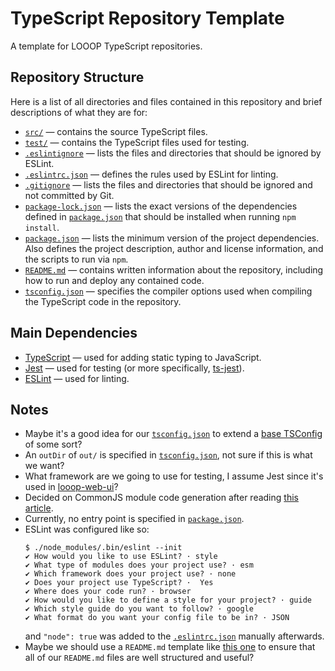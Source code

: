 # TypeScript Repository Template

A template for LOOOP TypeScript repositories.

## Repository Structure

Here is a list of all directories and files contained in this repository and brief descriptions of what they are for:

- [`src/`](src/) &mdash; contains the source TypeScript files.
- [`test/`](test/) &mdash; contains the TypeScript files used for testing.
- [`.eslintignore`](.eslintignore) &mdash; lists the files and directories that should be ignored by ESLint.
- [`.eslintrc.json`](.eslintrc.json) &mdash; defines the rules used by ESLint for linting.
- [`.gitignore`](.gitignore) &mdash; lists the files and directories that should be ignored and not committed by Git.
- [`package-lock.json`](package-lock.json) &mdash; lists the exact versions of the dependencies defined in [`package.json`](package.json) that should be installed when running `npm install`.
- [`package.json`](package.json) &mdash; lists the minimum version of the project dependencies. Also defines the project description, author and license information, and the scripts to run via `npm`.
- [`README.md`](README.md) &mdash; contains written information about the repository, including how to run and deploy any contained code.
- [`tsconfig.json`](tsconfig.json) &mdash; specifies the compiler options used when compiling the TypeScript code in the repository.

## Main Dependencies

- [TypeScript](https://www.npmjs.com/package/typescript) &mdash; used for adding static typing to JavaScript.
- [Jest](https://www.npmjs.com/package/jest) &mdash; used for testing (or more specifically, [ts-jest](https://www.npmjs.com/package/ts-jest)).
- [ESLint](https://www.npmjs.com/package/eslint) &mdash; used for linting.

## Notes

- Maybe it's a good idea for our [`tsconfig.json`](tsconfig.json) to extend a [base TSConfig](https://github.com/tsconfig/bases/) of some sort?
- An `outDir` of `out/` is specified in [`tsconfig.json`](tsconfig.json), not sure if this is what we want?
- What framework are we going to use for testing, I assume Jest since it's used in [looop-web-ui](https://github.com/BxLooop/looop-web-ui)?
- Decided on CommonJS module code generation after reading [this article](https://www.tsmean.com/articles/learn-typescript/typescript-module-compiler-option/).
- Currently, no entry point is specified in [`package.json`](package.json).
- ESLint was configured like so:
    ```
    $ ./node_modules/.bin/eslint --init
    ✔ How would you like to use ESLint? · style
    ✔ What type of modules does your project use? · esm
    ✔ Which framework does your project use? · none
    ✔ Does your project use TypeScript? ·  Yes
    ✔ Where does your code run? · browser
    ✔ How would you like to define a style for your project? · guide
    ✔ Which style guide do you want to follow? · google
    ✔ What format do you want your config file to be in? · JSON
    ```
    and `"node": true` was added to the [`.eslintrc.json`](.eslintrc.json) manually afterwards.
- Maybe we should use a `README.md` template like [this one](https://gist.github.com/PurpleBooth/109311bb0361f32d87a2) to ensure that all of our `README.md` files are well structured and useful?